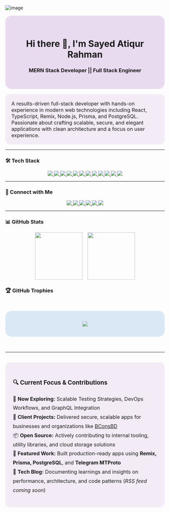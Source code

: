 ![image](https://github.com/user-attachments/assets/55f070fb-6f9f-432c-88e0-b31918f602df)


<!-- Profile Hero Section -->
<div align="center" style="background: rgba(123, 31, 162, 0.15); backdrop-filter: blur(8px); padding: 2rem; border-radius: 20px; border: 1px solid rgba(255,255,255,0.2); margin: 1rem 0;">
  <h1>Hi there 👋, I'm Sayed Atiqur Rahman</h1>
  <h3>MERN Stack Developer || Full Stack Engineer</h3>
</div>

<div  style="background: rgba(123, 31, 162, 0.08); backdrop-filter: blur(6px); padding: 1.2rem; border-radius: 15px; margin: 1rem auto; max-width: 800px; font-size: 16px;">
  A results-driven full-stack developer with hands-on experience in modern web technologies including React, TypeScript, Remix, Node.js, Prisma, and PostgreSQL. Passionate about crafting scalable, secure, and elegant applications with clean architecture and a focus on user experience.
</div>

---

### 🛠️ Tech Stack
<p align="center">
  <a href="https://react.dev/" target="_blank">
    <img src="https://img.shields.io/badge/React-20232a?style=for-the-badge&logo=react&logoColor=61dafb" />
  </a>
  <a href="https://www.typescriptlang.org/docs/" target="_blank">
    <img src="https://img.shields.io/badge/TypeScript-3178C6?style=for-the-badge&logo=typescript&logoColor=white" />
  </a>
  <a href="https://nextjs.org/docs" target="_blank">
    <img src="https://img.shields.io/badge/Next.js-000000?style=for-the-badge&logo=nextdotjs&logoColor=white" />
  </a>
  <a href="https://remix.run/docs" target="_blank">
    <img src="https://img.shields.io/badge/Remix.run-000000?style=for-the-badge&logo=remix&logoColor=white" />
  </a>
  <a href="https://nodejs.org/en/docs" target="_blank">
    <img src="https://img.shields.io/badge/Node.js-339933?style=for-the-badge&logo=nodedotjs&logoColor=white" />
  </a>
  <a href="https://expressjs.com/" target="_blank">
    <img src="https://img.shields.io/badge/Express.js-404d59?style=for-the-badge&logo=express&logoColor=white" />
  </a>
  <a href="https://www.mongodb.com/docs/" target="_blank">
    <img src="https://img.shields.io/badge/MongoDB-47A248?style=for-the-badge&logo=mongodb&logoColor=white" />
  </a>
  <a href="https://www.prisma.io/docs" target="_blank">
    <img src="https://img.shields.io/badge/Prisma-2D3748?style=for-the-badge&logo=prisma&logoColor=white" />
  </a>
  <a href="https://mongoosejs.com/docs/" target="_blank">
    <img src="https://img.shields.io/badge/Mongoose-880000?style=for-the-badge&logo=mongoose&logoColor=white" />
  </a>
  <a href="https://redux.js.org/" target="_blank">
    <img src="https://img.shields.io/badge/Redux-593D88?style=for-the-badge&logo=redux&logoColor=white" />
  </a>
  <a href="https://developer.mozilla.org/en-US/docs/Web/JavaScript" target="_blank">
    <img src="https://img.shields.io/badge/JavaScript-F7DF1E?style=for-the-badge&logo=javascript&logoColor=black" />
  </a>
  <a href="https://www.python.org/doc/" target="_blank">
    <img src="https://img.shields.io/badge/Python-3776AB?style=for-the-badge&logo=python&logoColor=white" />
  </a>
</p>


---

### 🔗 Connect with Me
<p align="center">
  <a href="https://github.com/sayedatiqurrahman">
    <img src="https://img.shields.io/badge/GitHub-181717?style=for-the-badge&logo=github&logoColor=white" />
  </a>
  <a href="https://www.linkedin.com/in/satiqurrahman/">
    <img src="https://img.shields.io/badge/LinkedIn-0077B5?style=for-the-badge&logo=linkedin&logoColor=white" />
  </a>
  <a href="https://medium.com/@satiqurrahman">
    <img src="https://img.shields.io/badge/Medium-12100E?style=for-the-badge&logo=medium&logoColor=white" />
  </a>
  <a href="https://atiqurrahman-portfolio.web.app/">
    <img src="https://img.shields.io/badge/Portfolio-7B1FA2?style=for-the-badge&logo=google-chrome&logoColor=white" />
  </a>
  <a href="https://wa.me/8801XXXXXXXXX">
    <img src="https://img.shields.io/badge/WhatsApp-25D366?style=for-the-badge&logo=whatsapp&logoColor=white" />
  </a>
  <a href="https://facebook.com/sayedatiqurrahman">
    <img src="https://img.shields.io/badge/Facebook-1877F2?style=for-the-badge&logo=facebook&logoColor=white" />
  </a>
</p>


---

### 📊 GitHub Stats
<div align="center" style="display: flex; gap: 1rem; flex-wrap: wrap; justify-content: center; margin: 1rem 0;">
  <img src="https://github-readme-stats.vercel.app/api?username=sayedatiqurrahman&show_icons=true&theme=transparent" height="150" />
  <img src="https://github-readme-streak-stats.herokuapp.com/?user=sayedatiqurrahman&theme=transparent" height="150" />
</div>


### 🏆 GitHub Trophies

<div align="center" style="background: rgba(25, 118, 210, 0.15); backdrop-filter: blur(10px); padding: 2rem; border-radius: 20px; border: 1px solid rgba(255,255,255,0.15); margin: 3rem auto; max-width: 800px;">
  <img src="https://github-profile-trophy.vercel.app/?username=sayedatiqurrahman&theme=blueberry&no-frame=true&margin-w=25&margin-h=25&row=2&column=4" />
</div>



---

<div  style="background: rgba(123, 31, 162, 0.08); backdrop-filter: blur(6px); padding: 1.5rem; border-radius: 15px; margin: 2rem auto; max-width: 800px; font-size: 16px;">
  <h3>🔍 Current Focus & Contributions</h3>
  <ul style="list-style: none; padding: 0; line-height: 1.8;">
    <li>🧪 <strong>Now Exploring:</strong> Scalable Testing Strategies, DevOps Workflows, and GraphQL Integration</li>
    <li>🧳 <strong>Client Projects:</strong> Delivered secure, scalable apps for businesses and organizations like <a href="https://bconsbd.com" target="_blank">BConsBD</a></li>
    <li>📦 <strong>Open Source:</strong> Actively contributing to internal tooling, utility libraries, and cloud storage solutions</li>
    <li>🚀 <strong>Featured Work:</strong> Built production-ready apps using <strong>Remix, Prisma, PostgreSQL</strong>, and <strong>Telegram MTProto</strong></li>
    <li>📝 <strong>Tech Blog:</strong> Documenting learnings and insights on performance, architecture, and code patterns (<em>RSS feed coming soon</em>)</li>
  </ul>
</div>

